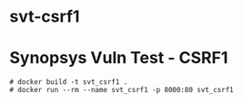 # svt-csrf1
# Synopsys Vuln Test - CSRF1

    # docker build -t svt_csrf1 .
    # docker run --rm --name svt_csrf1 -p 8000:80 svt_csrf1
